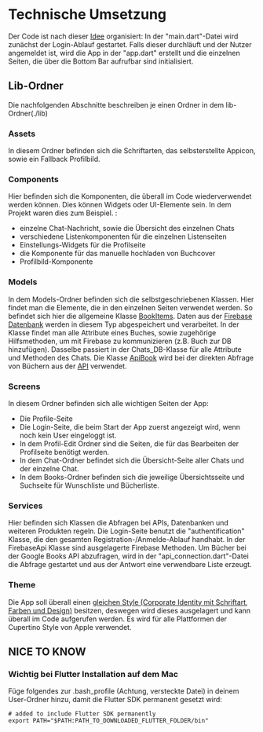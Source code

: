# Technische Umsetzung
Der Code ist nach dieser [Idee](https://medium.com/flutter-community/flutter-code-organization-revised-b09ad5cef7f6) organisiert:
In der "main.dart"-Datei wird zunächst der Login-Ablauf gestartet. Falls dieser durchläuft und der Nutzer angemeldet ist, wird die App in der "app.dart" erstellt und die einzelnen Seiten, die über die Bottom Bar aufrufbar sind initialisiert.

## Lib-Ordner
Die nachfolgenden Abschnitte beschreiben je einen Ordner in dem lib-Ordner(./lib)

### Assets
In diesem Ordner befinden sich die Schriftarten, das selbsterstellte Appicon, sowie ein Fallback Profilbild.

### Components
Hier befinden sich die Komponenten, die überall im Code wiederverwendet werden können.
Dies können Widgets oder UI-Elemente sein. In dem Projekt waren dies zum Beispiel. :
* einzelne Chat-Nachricht, sowie die Übersicht des einzelnen Chats
* verschiedene Listenkomponenten für die einzelnen Listenseiten
* Einstellungs-Widgets für die Profilseite
* die Komponente für das manuelle hochladen von Buchcover
* Profilbild-Komponente

### Models
In dem Models-Ordner befinden sich die selbstgeschriebenen Klassen. Hier findet man die Elemente, die in den einzelnen Seiten verwendet werden.
So befindet sich hier die allgemeine Klasse [BookItems](../lib/models/books_db.dart). Daten aus der [Firebase Datenbank](Firebase.md#books-sammlung) werden in diesem Typ abgespeichert und verarbeitet. In der Klasse findet man alle Attribute eines Buches, sowie zugehörige Hilfsmethoden, um mit Firebase zu kommunizieren (z.B. Buch zur DB hinzufügen).
Dasselbe passiert in der Chats_DB-Klasse für alle Attribute und Methoden des Chats.
Die Klasse [ApiBook](../lib/models/api_book.dart) wird bei der direkten Abfrage von Büchern aus der [API](API.md) verwendet.


### Screens
In diesem Ordner befinden sich alle wichtigen Seiten der App:
* Die Profile-Seite
* Die Login-Seite, die beim Start der App zuerst angezeigt wird, wenn noch kein User eingeloggt ist.
* In dem Profil-Edit Ordner sind die Seiten, die für das Bearbeiten der Profilseite benötigt werden.
* In dem Chat-Ordner befindet sich die Übersicht-Seite aller Chats und der einzelne Chat.
* In dem Books-Ordner befinden sich die jeweilige Übersichtsseite und Suchseite für Wunschliste und Bücherliste.

### Services
Hier befinden sich Klassen die Abfragen bei APIs, Datenbanken und weiteren Produkten regeln.
Die Login-Seite benutzt die "authentification" Klasse, die den gesamten Registration-/Anmelde-Ablauf handhabt.
In der FirebaseApi Klasse sind ausgelagerte Firebase Methoden.
Um Bücher bei der Google Books API abzufragen, wird in der "api_connection.dart"-Datei die Abfrage gestartet und aus der Antwort eine verwendbare Liste erzeugt.

### Theme
Die App soll überall einen [gleichen Style (Corporate Identity mit Schriftart, Farben und Design)](Design.md#design) besitzen, deswegen wird dieses ausgelagert und kann überall im Code aufgerufen werden. Es wird für alle Plattformen der Cupertino Style von Apple verwendet.

## NICE TO KNOW
### Wichtig bei Flutter Installation auf dem Mac
Füge folgendes zur .bash_profile (Achtung, versteckte Datei) in deinem User-Ordner hinzu, damit die Flutter SDK permanent gesetzt wird:

    # added to include Flutter SDK permanently
    export PATH="$PATH:PATH_TO_DOWNLOADED_FLUTTER_FOLDER/bin"
